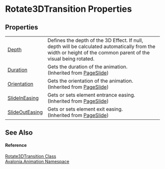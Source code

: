 # Rotate3DTransition Properties




## Properties
<table>
<tr>
<td><a href="P_Avalonia_Animation_Rotate3DTransition_Depth">Depth</a></td>
<td>Defines the depth of the 3D Effect. If null, depth will be calculated automatically from the width or height of the common parent of the visual being rotated.</td>
</tr>
<tr>
<td><a href="P_Avalonia_Animation_PageSlide_Duration">Duration</a></td>
<td>Gets the duration of the animation.<br />(Inherited from <a href="T_Avalonia_Animation_PageSlide">PageSlide</a>)</td>
</tr>
<tr>
<td><a href="P_Avalonia_Animation_PageSlide_Orientation">Orientation</a></td>
<td>Gets the orientation of the animation.<br />(Inherited from <a href="T_Avalonia_Animation_PageSlide">PageSlide</a>)</td>
</tr>
<tr>
<td><a href="P_Avalonia_Animation_PageSlide_SlideInEasing">SlideInEasing</a></td>
<td>Gets or sets element entrance easing.<br />(Inherited from <a href="T_Avalonia_Animation_PageSlide">PageSlide</a>)</td>
</tr>
<tr>
<td><a href="P_Avalonia_Animation_PageSlide_SlideOutEasing">SlideOutEasing</a></td>
<td>Gets or sets element exit easing.<br />(Inherited from <a href="T_Avalonia_Animation_PageSlide">PageSlide</a>)</td>
</tr>
</table>

## See Also


#### Reference
<a href="T_Avalonia_Animation_Rotate3DTransition">Rotate3DTransition Class</a>  
<a href="N_Avalonia_Animation">Avalonia.Animation Namespace</a>  

